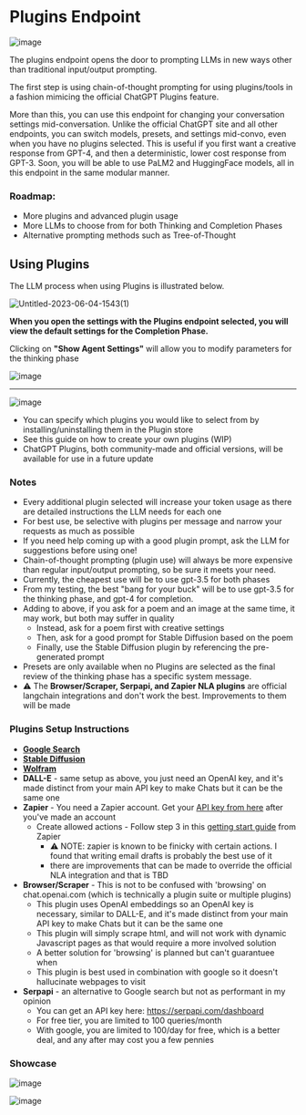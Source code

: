 # Plugins Endpoint

![image](../../assets/docs/features/plugins/introduction-1.png)

The plugins endpoint opens the door to prompting LLMs in new ways other than traditional input/output prompting.

The first step is using chain-of-thought prompting for using plugins/tools in a fashion mimicing the official ChatGPT Plugins feature.

More than this, you can use this endpoint for changing your conversation settings mid-conversation. Unlike the official ChatGPT site and all other endpoints, you can switch models, presets, and settings mid-convo, even when you have no plugins selected. This is useful if you first want a creative response from GPT-4, and then a deterministic, lower cost response from GPT-3. Soon, you will be able to use PaLM2 and HuggingFace models, all in this endpoint in the same modular manner.

### Roadmap:
- More plugins and advanced plugin usage
- More LLMs to choose from for both Thinking and Completion Phases
- Alternative prompting methods such as Tree-of-Thought

## Using Plugins 

The LLM process when using Plugins is illustrated below.

![Untitled-2023-06-04-1543(1)](../../assets/docs/features/plugins/introduction-2.png)

**When you open the settings with the Plugins endpoint selected, you will view the default settings for the Completion Phase.**

Clicking on **"Show Agent Settings"** will allow you to modify parameters for the thinking phase

![image](../../assets/docs/features/plugins/introduction-3.png)

---

![image](../../assets/docs/features/plugins/introduction-4.png)

- You can specify which plugins you would like to select from by installing/uninstalling them in the Plugin store
- See this guide on how to create your own plugins (WIP)
- ChatGPT Plugins, both community-made and official versions, will be available for use in a future update

### Notes
- Every additional plugin selected will increase your token usage as there are detailed instructions the LLM needs for each one
- For best use, be selective with plugins per message and narrow your requests as much as possible
- If you need help coming up with a good plugin prompt, ask the LLM for suggestions before using one!
- Chain-of-thought prompting (plugin use) will always be more expensive than regular input/output prompting, so be sure it meets your need.
- Currently, the cheapest use will be to use gpt-3.5 for both phases
- From my testing, the best "bang for your buck" will be to use gpt-3.5 for the thinking phase, and gpt-4 for completion.
- Adding to above, if you ask for a poem and an image at the same time, it may work, but both may suffer in quality
  - Instead, ask for a poem first with creative settings
  - Then, ask for a good prompt for Stable Diffusion based on the poem
  - Finally, use the Stable Diffusion plugin by referencing the pre-generated prompt
- Presets are only available when no Plugins are selected as the final review of the thinking phase has a specific system message.
- ⚠️ The **Browser/Scraper, Serpapi, and Zapier NLA plugins** are official langchain integrations and don't work the best. Improvements to them will be made

### Plugins Setup Instructions
- **[Google Search](./google_search.md)**
- **[Stable Diffusion](./stable_diffusion.md)**
- **[Wolfram](./wolfram.md)**
- **DALL-E** - same setup as above, you just need an OpenAI key, and it's made distinct from your main API key to make Chats but it can be the same one
- **Zapier** - You need a Zapier account. Get your [API key from here](https://nla.zapier.com/credentials/) after you've made an account
  - Create allowed actions - Follow step 3 in this [getting start guide](https://nla.zapier.com/start/) from Zapier
    - ⚠️ NOTE: zapier is known to be finicky with certain actions. I found that writing email drafts is probably the best use of it
    -  there are improvements that can be made to override the official NLA integration and that is TBD
- **Browser/Scraper** - This is not to be confused with 'browsing' on chat.openai.com (which is technically a plugin suite or multiple plugins)
  - This plugin uses OpenAI embeddings so an OpenAI key is necessary, similar to DALL-E, and it's made distinct from your main API key to make Chats but it can be the same one
  - This plugin will simply scrape html, and will not work with dynamic Javascript pages as that would require a more involved solution
  - A better solution for 'browsing' is planned but can't guarantuee when
  - This plugin is best used in combination with google so it doesn't hallucinate webpages to visit
- **Serpapi** - an alternative to Google search but not as performant in my opinion
  - You can get an API key here: https://serpapi.com/dashboard
  - For free tier, you are limited to 100 queries/month
  - With google, you are limited to 100/day for free, which is a better deal, and any after may cost you a few pennies

### Showcase

![image](../../assets/docs/features/plugins/introduction-5.png)


![image](../../assets/docs/features/plugins/introduction-6.png)

